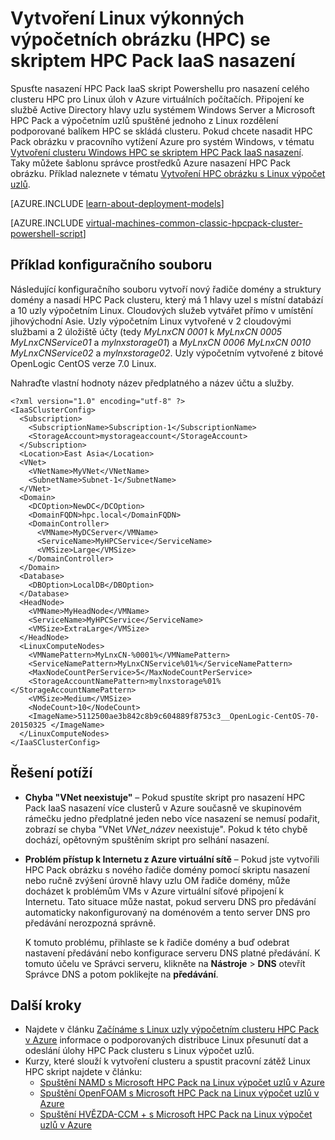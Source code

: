 <properties
   pageTitle="Skript Powershellu pro nasazení clusteru Linux HPC | Microsoft Azure"
   description="Spustit skript Powershellu pro nasazení clusteru Linux HPC Pack v Azure virtuálních počítačích"
   services="virtual-machines-linux"
   documentationCenter=""
   authors="dlepow"
   manager="timlt"
   editor=""
   tags="azure-service-management,hpc-pack"/>
<tags
   ms.service="virtual-machines-linux"
   ms.devlang="NA"
   ms.topic="article"
   ms.tgt_pltfrm="vm-linux"
   ms.workload="big-compute"
   ms.date="07/07/2016"
   ms.author="danlep"/>

# <a name="create-a-linux-high-performance-computing-hpc-cluster-with-the-hpc-pack-iaas-deployment-script"></a>Vytvoření Linux výkonných výpočetních obrázku (HPC) se skriptem HPC Pack IaaS nasazení

Spusťte nasazení HPC Pack IaaS skript Powershellu pro nasazení celého clusteru HPC pro Linux úloh v Azure virtuálních počítačích. Připojení ke službě Active Directory hlavy uzlu systémem Windows Server a Microsoft HPC Pack a výpočetním uzlů spuštěné jednoho z Linux rozdělení podporované balíkem HPC se skládá clusteru. Pokud chcete nasadit HPC Pack obrázku v pracovního vytížení Azure pro systém Windows, v tématu [Vytvoření clusteru Windows HPC se skriptem HPC Pack IaaS nasazení](virtual-machines-windows-classic-hpcpack-cluster-powershell-script.md). Taky můžete šablonu správce prostředků Azure nasazení HPC Pack obrázku. Příklad naleznete v tématu [Vytvoření HPC obrázku s Linux výpočet uzlů](https://azure.microsoft.com/documentation/templates/create-hpc-cluster-linux-cn/).

[AZURE.INCLUDE [learn-about-deployment-models](../../includes/learn-about-deployment-models-classic-include.md)]

[AZURE.INCLUDE [virtual-machines-common-classic-hpcpack-cluster-powershell-script](../../includes/virtual-machines-common-classic-hpcpack-cluster-powershell-script.md)]

## <a name="example-configuration-file"></a>Příklad konfiguračního souboru

Následující konfiguračního souboru vytvoří nový řadiče domény a struktury domény a nasadí HPC Pack clusteru, který má 1 hlavy uzel s místní databází a 10 uzly výpočetním Linux. Cloudových služeb vytvářet přímo v umístění jihovýchodní Asie. Uzly výpočetním Linux vytvořené v 2 cloudovými službami a 2 úložiště účty (tedy _MyLnxCN 0001_ k _MyLnxCN 0005_ _MyLnxCNService01_ a _mylnxstorage01_) a _MyLnxCN 0006_ _MyLnxCN 0010_ _MyLnxCNService02_ a _mylnxstorage02_. Uzly výpočetním vytvořené z bitové OpenLogic CentOS verze 7.0 Linux. 

Nahraďte vlastní hodnoty název předplatného a název účtu a služby.

```
<?xml version="1.0" encoding="utf-8" ?>
<IaaSClusterConfig>
  <Subscription>
    <SubscriptionName>Subscription-1</SubscriptionName>
    <StorageAccount>mystorageaccount</StorageAccount>
  </Subscription>
  <Location>East Asia</Location>  
  <VNet>
    <VNetName>MyVNet</VNetName>
    <SubnetName>Subnet-1</SubnetName>
  </VNet>
  <Domain>
    <DCOption>NewDC</DCOption>
    <DomainFQDN>hpc.local</DomainFQDN>
    <DomainController>
      <VMName>MyDCServer</VMName>
      <ServiceName>MyHPCService</ServiceName>
      <VMSize>Large</VMSize>
    </DomainController>
  </Domain>
  <Database>
    <DBOption>LocalDB</DBOption>
  </Database>
  <HeadNode>
    <VMName>MyHeadNode</VMName>
    <ServiceName>MyHPCService</ServiceName>
    <VMSize>ExtraLarge</VMSize>
  </HeadNode>
  <LinuxComputeNodes>
    <VMNamePattern>MyLnxCN-%0001%</VMNamePattern>
    <ServiceNamePattern>MyLnxCNService%01%</ServiceNamePattern>
    <MaxNodeCountPerService>5</MaxNodeCountPerService>
    <StorageAccountNamePattern>mylnxstorage%01%</StorageAccountNamePattern>
    <VMSize>Medium</VMSize>
    <NodeCount>10</NodeCount>
    <ImageName>5112500ae3b842c8b9c604889f8753c3__OpenLogic-CentOS-70-20150325 </ImageName>
  </LinuxComputeNodes>
</IaaSClusterConfig>
```
## <a name="troubleshooting"></a>Řešení potíží

* **Chyba "VNet neexistuje"** – Pokud spustíte skript pro nasazení HPC Pack IaaS nasazení více clusterů v Azure současně ve skupinovém rámečku jedno předplatné jeden nebo více nasazení se nemusí podařit, zobrazí se chyba "VNet *VNet\_název* neexistuje".
Pokud k této chybě dochází, opětovným spuštěním skript pro selhání nasazení.

* **Problém přístup k Internetu z Azure virtuální sítě** – Pokud jste vytvořili HPC Pack obrázku s nového řadiče domény pomocí skriptu nasazení nebo ručně zvýšení úrovně hlavy uzlu OM řadiče domény, může docházet k problémům VMs v Azure virtuální síťové připojení k Internetu. Tato situace může nastat, pokud serveru DNS pro předávání automaticky nakonfigurovaný na doménovém a tento server DNS pro předávání nerozpozná správně.

    K tomuto problému, přihlaste se k řadiče domény a buď odebrat nastavení předávání nebo konfigurace serveru DNS platné předávání. K tomuto účelu ve Správci serveru, klikněte na **Nástroje** >
    **DNS** otevřít Správce DNS a potom poklikejte na **předávání**.
    
## <a name="next-steps"></a>Další kroky

* Najdete v článku [Začínáme s Linux uzly výpočetním clusteru HPC Pack v Azure](virtual-machines-linux-classic-hpcpack-cluster.md) informace o podporovaných distribuce Linux přesunutí dat a odeslání úlohy HPC Pack clusteru s Linux výpočet uzlů.
* Kurzy, které slouží k vytvoření clusteru a spustit pracovní zátěž Linux HPC skript najdete v článku:
    * [Spuštění NAMD s Microsoft HPC Pack na Linux výpočet uzlů v Azure](virtual-machines-linux-classic-hpcpack-cluster-namd.md)
    * [Spuštění OpenFOAM s Microsoft HPC Pack na Linux výpočet uzlů v Azure](virtual-machines-linux-classic-hpcpack-cluster-openfoam.md)
    * [Spuštění HVĚZDA-CCM + s Microsoft HPC Pack na Linux výpočet uzlů v Azure](virtual-machines-linux-classic-hpcpack-cluster-starccm.md)
